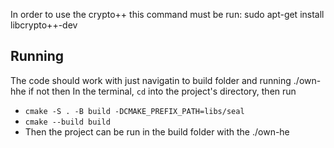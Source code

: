In order to use the crypto++ this command must be run: sudo apt-get install libcrypto++-dev

## Running
The code should work with just navigatin to build folder and running ./own-hhe
if not then
In the terminal, `cd` into the project's directory, then run
- `cmake -S . -B build -DCMAKE_PREFIX_PATH=libs/seal`  
- `cmake --build build`  
- Then the project can be run in the build folder with the ./own-he

